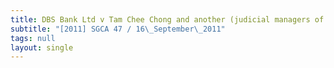 ```yaml
---
title: DBS Bank Ltd v Tam Chee Chong and another (judicial managers of Jurong Hi-Tech
subtitle: "[2011] SGCA 47 / 16\_September\_2011"
tags: null
layout: single
---
```


